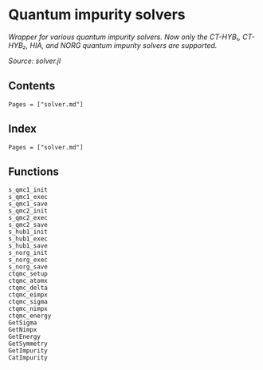 # Quantum impurity solvers

*Wrapper for various quantum impurity solvers. Now only the CT-HYB₁, CT-HYB₂, HIA, and NORG quantum impurity solvers are supported.*

*Source: solver.jl*

## Contents

```@contents
Pages = ["solver.md"]
```

## Index

```@index
Pages = ["solver.md"]
```

## Functions

```@docs
s_qmc1_init
s_qmc1_exec
s_qmc1_save
s_qmc2_init
s_qmc2_exec
s_qmc2_save
s_hub1_init
s_hub1_exec
s_hub1_save
s_norg_init
s_norg_exec
s_norg_save
ctqmc_setup
ctqmc_atomx
ctqmc_delta
ctqmc_eimpx
ctqmc_sigma
ctqmc_nimpx
ctqmc_energy
GetSigma
GetNimpx
GetEnergy
GetSymmetry
GetImpurity
CatImpurity
```
